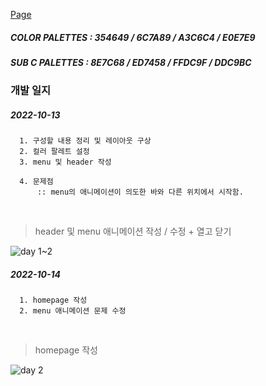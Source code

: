 [Page](https://hello9721.github.io/)

##### COLOR PALETTES : 354649 / 6C7A89 / A3C6C4 / E0E7E9
##### SUB C PALETTES : 8E7C68 / ED7458 / FFDC9F / DDC9BC

### 개발 일지

##### 2022-10-13
      1. 구성할 내용 정리 및 레이아웃 구상
      2. 컬러 팔레트 설정
      3. menu 및 header 작성
  
      4. 문제점  
          :: menu의 애니메이션이 의도한 바와 다른 위치에서 시작함.
</br>   


> header 및 menu 애니메이션 작성 / 수정 + 열고 닫기  

![day 1~2](https://user-images.githubusercontent.com/95046369/195780266-a511d4a8-bf84-4eb2-9cae-2c28a7d7358c.gif)

##### 2022-10-14
      1. homepage 작성
      2. menu 애니메이션 문제 수정
</br>   


> homepage 작성  

![day 2](https://user-images.githubusercontent.com/95046369/195780796-c66367b0-85a1-4e30-b579-e3f6d39b5869.gif)
